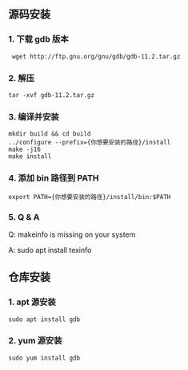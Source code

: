 ## 源码安装

### 1. 下载 gdb 版本
```
 wget http://ftp.gnu.org/gnu/gdb/gdb-11.2.tar.gz
```
### 2.  解压
```
tar -xvf gdb-11.2.tar.gz
```
### 3. 编译并安装
```
mkdir build && cd build
../configure --prefix={你想要安装的路径}/install
make -j16
make install
```
### 4. 添加 bin 路径到 PATH
```
export PATH={你想要安装的路径}/install/bin:$PATH
```

### 5. Q & A

Q: makeinfo is missing on your system

A: sudo apt install texinfo


## 仓库安装

### 1. apt 源安装
```
sudo apt install gdb
```
### 2. yum 源安装
```
sudo yum install gdb
```